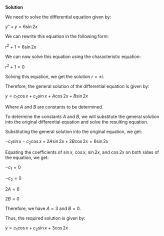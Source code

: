 

**Solution**

We need to solve the differential equation given by:

$y'' + y = 6 \sin 2x$

We can rewrite this equation in the following form:

$r^2 + 1 = 6 \sin 2x$

We can now solve this equation using the characteristic equation:

$r^2 + 1 = 0$

Solving this equation, we get the solution $r = \pm i$.

Therefore, the general solution of the differential equation is given by:

$y = c_1 \cos x + c_2 \sin x + A \cos 2x + B \sin 2x$

Where $A$ and $B$ are constants to be determined.

To determine the constants $A$ and $B$, we will substitute the general solution into the original differential equation and solve the resulting equation.

Substituting the general solution into the original equation, we get:

$-c_1 \sin x - c_2 \cos x + 2A \sin 2x + 2B \cos 2x = 6 \sin 2x$

Equating the coefficients of $\sin x$, $\cos x$, $\sin 2x$, and $\cos 2x$ on both sides of the equation, we get:

$-c_1 = 0$

$-c_2 = 0$

$2A = 6$

$2B = 0$

Therefore, we have $A = 3$ and $B = 0$.

Thus, the required solution is given by:

$y = c_1 \cos x + c_2 \sin x + 3 \cos 2x$